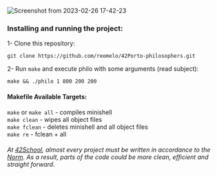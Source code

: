 ![Screenshot from 2023-02-26 17-42-23](https://user-images.githubusercontent.com/73884501/221427115-af1fcfd0-164c-4b81-a96a-a18fada42c39.jpg)

### Installing and running the project:
1- Clone this repository:  

	git clone https://github.com/reomelo/42Porto-philosophers.git
2- Run `make` and execute philo with some arguments (read subject):

	make && ./philo 1 800 200 200

#### Makefile Available Targets:  
`make` or `make all` - compiles minishell      
`make clean` - wipes all object files   
`make fclean` - deletes minishell and all object files   
`make re` - fclean  + all

######  At [42School](https://en.wikipedia.org/wiki/42_(school)), almost every project must be written in accordance to the [Norm](https://github.com/42School/norminette). As a result, parts of the code could be more clean, efficient and straight forward.
